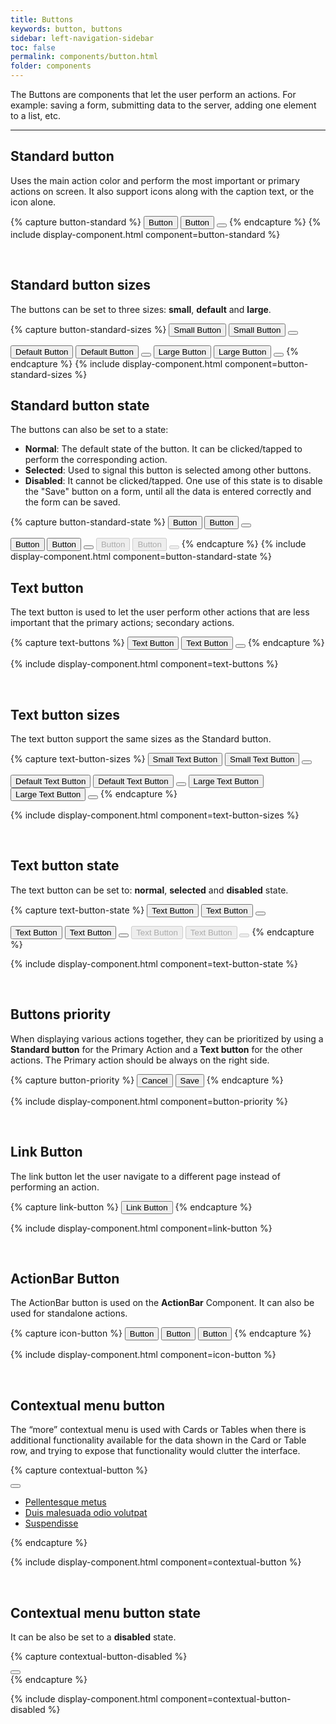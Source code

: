 ```yaml
---
title: Buttons
keywords: button, buttons
sidebar: left-navigation-sidebar
toc: false
permalink: components/button.html
folder: components
---
```


The Buttons are components that let the user perform an actions. For example: saving a form, submitting data to the server, adding one element to a list, etc.

<hr>

## Standard button
Uses the main action color and perform the most important or primary actions on screen. It also support icons along with the caption text, or the icon alone.

{% capture button-standard %}
<button class="fd-button">
    Button
</button>
<button class="fd-button">
    <span class="fd-icon fd-icon--checked fd-icon--medium" role="presentation"></span>
    Button
</button>
<button class="fd-button fd-button--icon" aria-label="BUTTON_LABEL">
    <span class="fd-icon fd-icon--checked fd-icon--medium" role="presentation"></span>
</button>
{% endcapture %}
{% include display-component.html component=button-standard %}

<br/>

## Standard button sizes
The buttons can be set to three sizes: **small**, **default** and **large**.

{% capture button-standard-sizes %}
<button class="fd-button fd-button--small">
    Small Button
</button>
<button class="fd-button fd-button--small">
    <span class="fd-icon fd-icon--checked fd-icon--small" role="presentation"></span>
    Small Button
</button>
<button class="fd-button fd-button--icon fd-button--small" aria-label="BUTTON_LABEL">
    <span class="fd-icon fd-icon--checked fd-icon--small" role="presentation"></span>
</button>

<button class="fd-button">
    Default Button
</button>
<button class="fd-button">
    <span class="fd-icon fd-icon--checked fd-icon--medium" role="presentation"></span>
    Default Button
</button>
<button class="fd-button fd-button--icon" aria-label="BUTTON_LABEL">
    <span class="fd-icon fd-icon--checked fd-icon--medium" role="presentation"></span>
</button>

<button class="fd-button fd-button--large">
    Large Button
</button>
<button class="fd-button fd-button--large">
    <span class="fd-icon fd-icon--checked fd-icon--large" role="presentation"></span>
    Large Button
</button>
<button class="fd-button fd-button--icon fd-button--large" aria-label="BUTTON_LABEL">
    <span class="fd-icon fd-icon--checked fd-icon--large" role="presentation"></span>
</button>
{% endcapture %}
{% include display-component.html component=button-standard-sizes %}

<br/>

## Standard button state
The buttons can also be set to a state:

* **Normal**: The default state of the button. It can be clicked/tapped to perform the corresponding action.
* **Selected**: Used to signal this button is selected among other buttons.
* **Disabled**: It cannot be clicked/tapped. One use of this state is to disable the "Save" button on a form, until all the data is entered correctly and the form can be saved.

{% capture button-standard-state %}
<button class="fd-button">
    Button
</button>
<button class="fd-button">
    <span class="fd-icon fd-icon--checked fd-icon--medium" role="presentation"></span>
    Button
</button>
<button class="fd-button fd-button--icon" aria-label="BUTTON_LABEL">
    <span class="fd-icon fd-icon--checked fd-icon--medium" role="presentation"></span>
</button>

<button class="fd-button" aria-selected="true">
    Button
</button>
<button class="fd-button" aria-selected="true">
    <span class="fd-icon fd-icon--checked fd-icon--medium" role="presentation"></span>
    Button
</button>
<button class="fd-button fd-button--icon" aria-selected="true" aria-label="BUTTON_LABEL">
    <span class="fd-icon fd-icon--checked fd-icon--medium" role="presentation"></span>
</button>

<button class="fd-button" aria-disabled="true" disabled>
    Button
</button>
<button class="fd-button" aria-disabled="true" disabled>
    <span class="fd-icon fd-icon--checked fd-icon--medium" role="presentation"></span>
    Button
</button>
<button class="fd-button fd-button--icon" aria-disabled="true" disabled aria-label="BUTTON_LABEL">
    <span class="fd-icon fd-icon--checked fd-icon--medium" role="presentation"></span>
</button>
{% endcapture %}
{% include display-component.html component=button-standard-state %}

<br>

## Text button
The text button is used to let the user perform other actions that are less important that the primary actions; secondary actions.

{% capture text-buttons %}
<button class="fd-button fd-button--text">
    Text Button
</button>
<button class="fd-button fd-button--text">
    <span class="fd-icon fd-icon--checked fd-icon--medium" role="presentation"></span>
    Text Button
</button>
<button class="fd-button fd-button--text fd-button--icon">
    <span class="fd-icon fd-icon--checked fd-icon--medium" role="presentation"></span>
</button>
{% endcapture %}

{% include display-component.html component=text-buttons %}

<br>

## Text button sizes
The text button support the same sizes as the Standard button.

{% capture text-button-sizes %}
<button class="fd-button fd-button--text fd-button--small">
    Small Text Button
</button>
<button class="fd-button fd-button--text fd-button--small">
    <span class="fd-icon fd-icon--checked fd-icon--small" role="presentation"></span>
    Small Text Button
</button>
<button class="fd-button fd-button--text fd-button--icon fd-button--small" aria-label="BUTTON_LABEL">
    <span class="fd-icon fd-icon--checked fd-icon--small" role="presentation"></span>
</button>

<button class="fd-button fd-button--text">
    Default Text Button
</button>
<button class="fd-button fd-button--text">
    <span class="fd-icon fd-icon--checked fd-icon--medium" role="presentation"></span>
    Default Text Button
</button>
<button class="fd-button fd-button--text fd-button--icon" aria-label="BUTTON_LABEL">
    <span class="fd-icon fd-icon--checked fd-icon--medium" role="presentation"></span>
</button>

<button class="fd-button fd-button--text fd-button--large">
    Large Text Button
</button>
<button class="fd-button fd-button--text fd-button--large">
    <span class="fd-icon fd-icon--checked fd-icon--large" role="presentation"></span>
    Large Text Button
</button>
<button class="fd-button fd-button--text fd-button--icon fd-button--large" aria-label="BUTTON_LABEL">
    <span class="fd-icon fd-icon--checked fd-icon--large" role="presentation"></span>
</button>
{% endcapture %}

{% include display-component.html component=text-button-sizes %}

<br>

## Text button state
The text button can be set to: **normal**, **selected** and **disabled** state.

{% capture text-button-state %}
<button class="fd-button fd-button--text">
    Text Button
</button>
<button class="fd-button fd-button--text">
    <span class="fd-icon fd-icon--checked fd-icon--medium" role="presentation"></span>
    Text Button
</button>
<button class="fd-button fd-button--text fd-button--icon" aria-label="BUTTON_LABEL">
    <span class="fd-icon fd-icon--checked fd-icon--medium" role="presentation"></span>
</button>

<button class="fd-button fd-button--text" aria-selected="true">
    Text Button
</button>
<button class="fd-button fd-button--text" aria-selected="true">
    <span class="fd-icon fd-icon--checked fd-icon--medium" role="presentation"></span>
    Text Button
</button>
<button class="fd-button fd-button--text fd-button--icon" aria-selected="true" aria-label="BUTTON_LABEL">
    <span class="fd-icon fd-icon--checked fd-icon--medium" role="presentation"></span>
</button>

<button class="fd-button fd-button--text" aria-disabled="true" disabled>
    Text Button
</button>
<button class="fd-button fd-button--text" aria-disabled="true" disabled>
    <span class="fd-icon fd-icon--checked fd-icon--medium" role="presentation"></span>
    Text Button
</button>
<button class="fd-button fd-button--text fd-button--icon" aria-disabled="true" disabled aria-label="BUTTON_LABEL">
    <span class="fd-icon fd-icon--checked fd-icon--medium" role="presentation"></span>
</button>
{% endcapture %}

{% include display-component.html component=text-button-state %}

<br/>

## Buttons priority
When displaying various actions together, they can be prioritized by using a **Standard button** for the Primary Action and a **Text button** for the other actions. The Primary action should be always on the right side.

{% capture button-priority %}
<button class="fd-button fd-button--text">
    Cancel
</button>
<button class="fd-button">
    Save
</button>
{% endcapture %}

{% include display-component.html component=button-priority %}

<br/>

## Link Button
The link button let the user navigate to a different page instead of performing an action.

{% capture link-button %}
<button class="fd-button fd-button--link">
    Link Button
</button>
{% endcapture %}

{% include display-component.html component=link-button %}

<br>

## ActionBar Button
The ActionBar button is used on the **ActionBar** Component. It can also be used for standalone actions.

{% capture icon-button %}
<button class="fd-button fd-button--text fd-button--action-bar">
    <span class="fd-icon fd-icon--checked fd-icon--medium" role="presentation"></span>
    Button
</button>
<button class="fd-button fd-button--text fd-button--action-bar">
    <span class="fd-icon fd-icon--checked fd-icon--medium" role="presentation"></span>
    Button
</button>
<button class="fd-button fd-button--action-bar">
    <span class="fd-icon fd-icon--checked fd-icon--medium" role="presentation"></span>
    Button
</button>
{% endcapture %}

{% include display-component.html component=icon-button %}

<br>

## Contextual menu button
The “more” contextual menu is used with Cards or Tables when there is additional functionality available for the data shown in the Card or Table row, and trying to expose that functionality would clutter the interface.

{% capture contextual-button %}
<div class="fd-dropdown">
    <button class="fd-button fd-button--icon fd-button--text" aria-controls="nH3Yk786" aria-haspopup="true" aria-label="More">
        <span class="fd-icon fd-icon--more fd-icon--medium" role="presentation"></span>
    </button>
    <ul class="fd-dropdown__menu fd-contextual-menu" aria-hidden="true" id="nH3Yk786">
        <li><a href="#" class="fd-dropdown__item">Pellentesque metus</a></li>
        <li><a href="#" class="fd-dropdown__item">Duis malesuada odio volutpat</a></li>
        <li><a href="#" class="fd-dropdown__item">Suspendisse</a></li>
    </ul>
</div>
{% endcapture %}

{% include display-component.html component=contextual-button %}

<br/>


## Contextual menu button state
It can be also be set to a **disabled** state.

{% capture contextual-button-disabled %}
<div class="fd-dropdown">
    <button class="fd-button fd-button--icon fd-button--text is-disabled" aria-controls="V9HDS171" aria-haspopup="true" aria-label="More">
        <span class="fd-icon fd-icon--more fd-icon--medium" role="presentation"></span>
    </button>
</div>
{% endcapture %}

{% include display-component.html component=contextual-button-disabled %}
